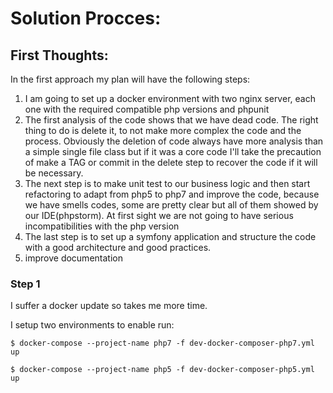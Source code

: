 # Solution Procces:

## First Thoughts:

In the first approach my plan will have the following steps:

1. I am going to set up a docker environment with two nginx server, each one with the required compatible php versions and phpunit
1. The first analysis of the code shows that we have dead code. The right thing to do is delete it, to not make more complex 
the code and the process. Obviously the deletion of code always have more analysis than a simple single file class but if it was a core code 
I'll take the precaution of make a TAG or commit in the delete step to recover the code if it will be necessary.
1. The next step is to make unit test to our business logic and then start refactoring to adapt from php5 to php7 and improve the code, because we have
smells codes, some are pretty clear but all of them showed by our IDE(phpstorm). At first sight we are not going to have serious incompatibilities with the php version
1. The last step is to set up a symfony application and structure the code with a good architecture and good practices.
1. improve documentation 


### Step 1

I suffer a docker update so takes me more time.

I setup two environments to enable run:

    $ docker-compose --project-name php7 -f dev-docker-composer-php7.yml up
 
    $ docker-compose --project-name php5 -f dev-docker-composer-php5.yml up